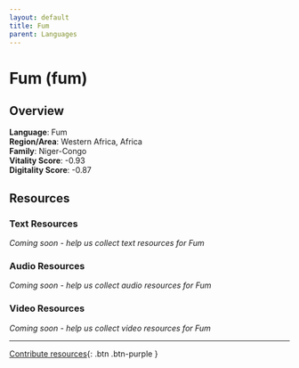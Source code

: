 ```yaml
---
layout: default
title: Fum
parent: Languages
---
```


# Fum (fum)

## Overview

**Language**: Fum  
**Region/Area**: Western Africa, Africa  
**Family**: Niger-Congo  
**Vitality Score**: -0.93  
**Digitality Score**: -0.87  

## Resources

### Text Resources
*Coming soon - help us collect text resources for Fum*

### Audio Resources
*Coming soon - help us collect audio resources for Fum*

### Video Resources
*Coming soon - help us collect video resources for Fum*

---

[Contribute resources](https://fairtrain.github.io/){: .btn .btn-purple }
